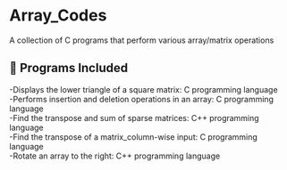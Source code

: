 # Array_Codes

A collection of C programs that perform various array/matrix operations

## 📁 Programs Included
-Displays the lower triangle of a square matrix: C programming language  
-Performs insertion and deletion operations in an array: C programming language  
-Find the transpose and sum of sparse matrices: C++ programming language  
-Find the transpose of a matrix_column-wise input: C programming language  
-Rotate an array to the right: C++ programming language 


